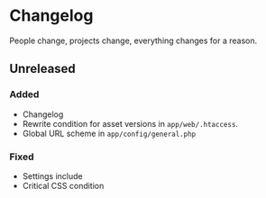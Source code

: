 # Changelog

People change, projects change, everything changes for a reason.

## Unreleased
### Added
- Changelog
- Rewrite condition for asset versions in `app/web/.htaccess`.
- Global URL scheme in `app/config/general.php`

### Fixed
- Settings include
- Critical CSS condition
